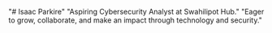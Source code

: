 "# Isaac Parkire" 
"Aspiring Cybersecurity Analyst at Swahilipot Hub." 
"Eager to grow, collaborate, and make an impact through technology and security." 
